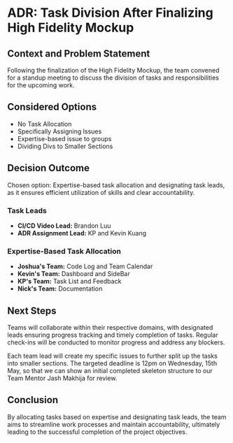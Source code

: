 # ADR: Task Division After Finalizing High Fidelity Mockup

## Context and Problem Statement

Following the finalization of the High Fidelity Mockup, the team convened for a standup meeting to discuss the division of tasks and responsibilities for the upcoming work.

## Considered Options

* No Task Allocation
* Specifically Assigning Issues
* Expertise-based issue to groups
* Dividing Divs to Smaller Sections

## Decision Outcome

Chosen option: Expertise-based task allocation and designating task leads, as it ensures efficient utilization of skills and clear accountability. 

### Task Leads

* **CI/CD Video Lead:** Brandon Luu
* **ADR Assignment Lead:** KP and Kevin Kuang

### Expertise-Based Task Allocation

* **Joshua's Team:** Code Log and Team Calendar
* **Kevin's Team:** Dashboard and SideBar
* **KP's Team:** Task List and Feedback
* **Nick's Team:** Documentation

## Next Steps

Teams will collaborate within their respective domains, with designated leads ensuring progress tracking and timely completion of tasks. Regular check-ins will be conducted to monitor progress and address any blockers.

Each team lead will create my specific issues
to further split up the tasks into smaller sections. The targeted deadline is 12pm on Wednesday, 15th May, so that we can show an initial completed skeleton structure to our Team Mentor Jash Makhija 
for review.

## Conclusion

By allocating tasks based on expertise and designating task leads, the team aims to streamline work processes and maintain accountability, ultimately leading to the successful completion of the project objectives.
